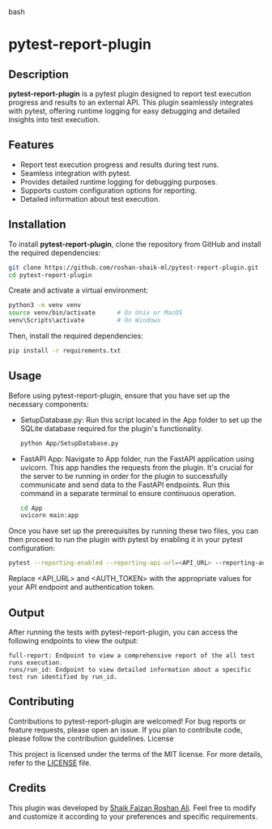 bash

# pytest-report-plugin

## Description

**pytest-report-plugin** is a pytest plugin designed to report test execution progress and results to an external API. This plugin seamlessly integrates with pytest, offering runtime logging for easy debugging and detailed insights into test execution.

## Features

- Report test execution progress and results during test runs.
- Seamless integration with pytest.
- Provides detailed runtime logging for debugging purposes.
- Supports custom configuration options for reporting.
- Detailed information about test execution.

## Installation

To install **pytest-report-plugin**, clone the repository from GitHub and install the required dependencies:

```bash
git clone https://github.com/roshan-shaik-ml/pytest-report-plugin.git
cd pytest-report-plugin
```

Create and activate a virtual environment:

```bash
python3 -m venv venv
source venv/bin/activate      # On Unix or MacOS
venv\Scripts\activate         # On Windows
```
Then, install the required dependencies:

```bash
pip install -r requirements.txt
```
## Usage

Before using pytest-report-plugin, ensure that you have set up the necessary components:

- SetupDatabase.py: Run this script located in the App folder to set up the SQLite database required for the plugin's functionality.
  ```bash
  python App/SetupDatabase.py
  ```
- FastAPI App: Navigate to App folder, run the FastAPI application using uvicorn. This app handles the requests from the plugin. It's crucial for the server to be running in order for the plugin to successfully communicate and send data to the FastAPI endpoints. Run this command in a separate terminal to ensure continuous operation.

  ```bash
  cd App
  uvicorn main:app
  ```

Once you have set up the prerequisites by running these two files, you can then proceed to run the plugin with pytest by enabling it in your pytest configuration:

```bash
pytest --reporting-enabled --reporting-api-url=<API_URL> --reporting-auth-token=<AUTH_TOKEN>
```

Replace <API_URL> and <AUTH_TOKEN> with the appropriate values for your API endpoint and authentication token.
## Output

After running the tests with pytest-report-plugin, you can access the following endpoints to view the output:

    full-report: Endpoint to view a comprehensive report of the all test runs execution.
    runs/run_id: Endpoint to view detailed information about a specific test run identified by run_id.

## Contributing

Contributions to pytest-report-plugin are welcomed! For bug reports or feature requests, please open an issue. If you plan to contribute code, please follow the contribution guidelines.
License

This project is licensed under the terms of the MIT license. For more details, refer to the [LICENSE](https://github.com/roshan-shaik-ml/pytest-report-plugin/blob/main/LICENSE) file.

## Credits

This plugin was developed by [Shaik Faizan Roshan Ali](https://github.com/roshan-shaik-ml/). Feel free to modify and customize it according to your preferences and specific requirements.
